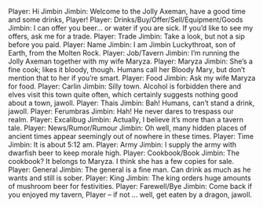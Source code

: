 Player: Hi Jimbin
Jimbin: Welcome to the Jolly Axeman, have a good time and some drinks, Player!
Player: Drinks/Buy/Offer/Sell/Equipment/Goods
Jimbin: I can offer you beer… or water if you are sick. If you’d like to see my offers, ask me for a trade.
Player: Trade
Jimbin: Take a look, but not a sip before you paid.
Player: Name
Jimbin: I am Jimbin Luckythroat, son of Earth, from the Molten Rock.
Player: Job/Tavern
Jimbin: I’m running the Jolly Axeman together with my wife Maryza.
Player: Maryza
Jimbin: She’s a fine cook; likes it bloody, though. Humans call her Bloody Mary, but don’t mention that to her if you’re smart.
Player: Food
Jimbin: Ask my wife Maryza for food.
Player: Carlin
Jimbin: Silly town. Alcohol is forbidden there and elves visit this town quite often, which certainly suggests nothing good about a town, jawoll.
Player: Thais
Jimbin: Bah! Humans, can’t stand a drink, jawoll.
Player: Ferumbras
Jimbin: Hah! He never dares to trespass our realm.
Player: Excalibug
Jimbin: Actually, I believe it’s more than a tavern tale.
Player: News/Rumor/Rumour
Jimbin: Oh well, many hidden places of ancient times appear seemingly out of nowhere in these times.
Player: Time
Jimbin: It is about 5:12 am.
Player: Army
Jimbin: I supply the army with dwarfish beer to keep morale high.
Player: Cookbook/Book
Jimbin: The cookbook? It belongs to Maryza. I think she has a few copies for sale.
Player: General
Jimbin: The general is a fine man. Can drink as much as he wants and still is sober.
Player: King
Jimbin: The king orders huge amounts of mushroom beer for festivities.
Player: Farewell/Bye
Jimbin: Come back if you enjoyed my tavern, Player – if not … well, get eaten by a dragon, jawoll.
